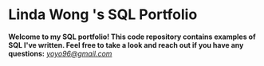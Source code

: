 # Linda Wong 's SQL Portfolio

**Welcome to my SQL portfolio! This code repository contains examples of SQL I've written. Feel free to take a look and reach out if you have any questions:** *yoyo96@gmail.com*
